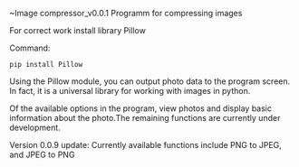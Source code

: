 ~Image compressor_v0.0.1
Programm for compressing images

For correct work install library Pillow 

Command:
```
pip install Pillow
```
Using the Pillow module, you can output photo data to the program screen. In fact, it is a universal library for working with images in python.

Of the available options in the program, view photos and display basic information about the photo.The remaining functions are currently under development.


Version 0.0.9 update:
Currently available functions include PNG to JPEG, and JPEG to PNG
